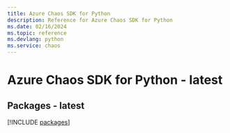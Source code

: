 ```yaml
---
title: Azure Chaos SDK for Python
description: Reference for Azure Chaos SDK for Python
ms.date: 02/16/2024
ms.topic: reference
ms.devlang: python
ms.service: chaos
---
```

# Azure Chaos SDK for Python - latest
## Packages - latest
[!INCLUDE [packages](chaos-index.md)]